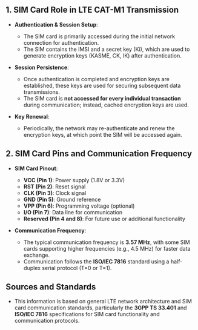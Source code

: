 ## 1. SIM Card Role in LTE CAT-M1 Transmission
- **Authentication & Session Setup**: 
  - The SIM card is primarily accessed during the initial network connection for authentication.
  - The SIM contains the IMSI and a secret key (Ki), which are used to generate encryption keys (KASME, CK, IK) after authentication.
  
- **Session Persistence**: 
  - Once authentication is completed and encryption keys are established, these keys are used for securing subsequent data transmissions.
  - The SIM card is **not accessed for every individual transaction** during communication; instead, cached encryption keys are used.

- **Key Renewal**: 
  - Periodically, the network may re-authenticate and renew the encryption keys, at which point the SIM will be accessed again.

## 2. SIM Card Pins and Communication Frequency

- **SIM Card Pinout**:
  - **VCC (Pin 1)**: Power supply (1.8V or 3.3V)
  - **RST (Pin 2)**: Reset signal
  - **CLK (Pin 3)**: Clock signal
  - **GND (Pin 5)**: Ground reference
  - **VPP (Pin 6)**: Programming voltage (optional)
  - **I/O (Pin 7)**: Data line for communication
  - **Reserved (Pin 4 and 8)**: For future use or additional functionality

- **Communication Frequency**:
  - The typical communication frequency is **3.57 MHz**, with some SIM cards supporting higher frequencies (e.g., 4.5 MHz) for faster data exchange.
  - Communication follows the **ISO/IEC 7816** standard using a half-duplex serial protocol (T=0 or T=1).

## Sources and Standards
- This information is based on general LTE network architecture and SIM card communication standards, particularly the **3GPP TS 33.401** and **ISO/IEC 7816** specifications for SIM card functionality and communication protocols.
